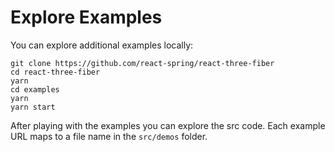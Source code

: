 # Explore Examples

You can explore additional examples locally:

```shell
git clone https://github.com/react-spring/react-three-fiber
cd react-three-fiber
yarn
cd examples
yarn
yarn start
```

After playing with the examples you can explore the src code. Each example URL maps to a file name in the `src/demos` folder.
